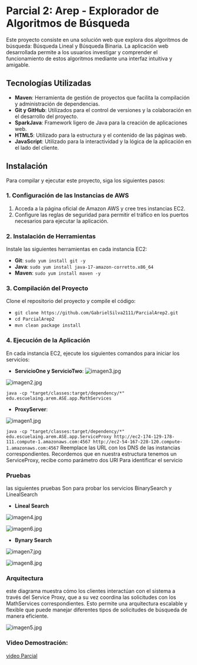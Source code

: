 # Parcial 2: Arep - Explorador de Algoritmos de Búsqueda

Este proyecto consiste en una solución web que explora dos algoritmos de búsqueda: Búsqueda Lineal y Búsqueda Binaria. La aplicación web desarrollada permite a los usuarios investigar y comprender el funcionamiento de estos algoritmos mediante una interfaz intuitiva y amigable.

## Tecnologías Utilizadas

- **Maven**: Herramienta de gestión de proyectos que facilita la compilación y administración de dependencias.
- **Git y GitHub**: Utilizados para el control de versiones y la colaboración en el desarrollo del proyecto.
- **SparkJava**: Framework ligero de Java para la creación de aplicaciones web.
- **HTML5**: Utilizado para la estructura y el contenido de las páginas web.
- **JavaScript**: Utilizado para la interactividad y la lógica de la aplicación en el lado del cliente.

## Instalación

Para compilar y ejecutar este proyecto, siga los siguientes pasos:

### 1. Configuración de las Instancias de AWS

1. Acceda a la página oficial de Amazon AWS y cree tres instancias EC2.
2. Configure las reglas de seguridad para permitir el tráfico en los puertos necesarios para ejecutar la aplicación.

### 2. Instalación de Herramientas

Instale las siguientes herramientas en cada instancia EC2:

- **Git**: `sudo yum install git -y`
- **Java**: `sudo yum install java-17-amazon-corretto.x86_64`
- **Maven**: `sudo yum install maven -y`

### 3. Compilación del Proyecto

Clone el repositorio del proyecto y compile el código:

- `git clone https://github.com/GabrielSilva2111/ParcialArep2.git`
- `cd ParcialArep2`
- `mvn clean package install`

### 4. Ejecución de la Aplicación

En cada instancia EC2, ejecute los siguientes comandos para iniciar los servicios:

- **ServicioOne y ServicioTwo**:
![imagen3.jpg](Imagenes/imagen3.jpg)

![imagen2.jpg](Imagenes/imagen2.jpg)


`java -cp "target/classes:target/dependency/*" edu.escuelaing.arem.ASE.app.MathServices`

- **ProxyServer**:

![imagen1.jpg](Imagenes/Imagen1.jpg)

  `java -cp "target/classes:target/dependency/*" edu.escuelaing.arem.ASE.app.ServiceProxy http://ec2-174-129-178-111.compute-1.amazonaws.com:4567 http://ec2-54-167-228-120.compute-1.amazonaws.com:4567`
  Reemplace las URL con los DNS de las instancias correspondientes.
  Recordemos que en nuestra estructura tenemos un ServiceProxy, recibe como parámetro
  dos URl Para identificar el servicio

### Pruebas
las siguientes pruebas Son para probar los servicios BinarySearch y LinealSearch
- **Lineal Search**

![imagen4.jpg](Imagenes/imagen4.jpg)

![imagen6.jpg](Imagenes/imagen6.jpg)
- **Bynary Search**

![imagen7.jpg](Imagenes/imagen7.jpg)

![imagen8.jpg](Imagenes/imagen8.jpg)

### Arquitectura
este diagrama muestra cómo los clientes interactúan con 
el sistema a través del Service Proxy, que a su vez coordina las 
solicitudes con los MathServices correspondientes. Esto permite una arquitectura escalable y flexible que puede manejar diferentes tipos de solicitudes de búsqueda de manera eficiente.

![imagen5.jpg](Imagenes/imagen5.jpg)


### Video Demostración:
[video Parcial](https://www.youtube.com/watch?v=QI8R2rhdQ7o)


  










